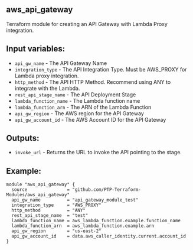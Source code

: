 ## aws_api_gateway
Terraform module for creating an API Gateway with Lambda Proxy integration.

## Input variables:
* `api_gw_name` - The API Gateway Name
* `integration_type` - The API Integration Type. Must be AWS_PROXY for Lambda proxy integration.
* `http_method` - The API HTTP Method. Recommend using ANY to integrate with the Lambda.
* `rest_api_stage_name` - The API Deployment Stage
* `lambda_function_name` - The Lambda function name
* `lambda_function_arn` - The ARN of the Lambda Function
* `api_gw_region` - The AWS region for the API Gateway
* `api_gw_account_id` - The AWS Account ID for the API Gateway

## Outputs:
* `invoke_url` - Returns the URL to invoke the API pointing to the stage.

## Example:
```hcl
module "aws_api_gateway" {
  source               = "github.com/PTP-Terraform-Modules/aws_api_gateway"
  api_gw_name          = "api_gateway_module_test"
  integration_type     = "AWS_PROXY"
  http_method          = "ANY"
  rest_api_stage_name  = "test"
  lambda_function_name = aws_lambda_function.example.function_name
  lambda_function_arn  = aws_lambda_function.example.arn
  api_gw_region        = "us-east-2"
  api_gw_account_id    = data.aws_caller_identity.current.account_id
}
```